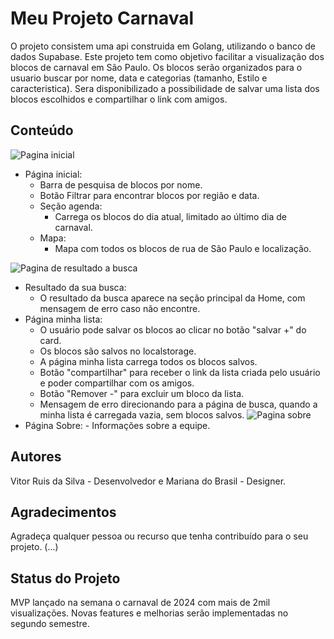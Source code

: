 # Meu Projeto Carnaval

O projeto consistem uma api construida em Golang, utilizando o banco de dados Supabase.
Este projeto tem como objetivo facilitar a visualização dos blocos de carnaval em São Paulo.
Os blocos serão organizados para o usuario buscar por nome, data e categorias (tamanho, Estilo e caracteristica).
Sera disponibilizado a possibilidade de salvar uma lista dos blocos escolhidos e compartilhar o link com amigos.

## Conteúdo
![Pagina inicial](https://i.imgur.com/TLWmoh2.jpg)
- Página inicial:
    - Barra de pesquisa de blocos por nome.
    - Botão Filtrar para encontrar blocos por região e data.
    - Seção agenda:
        - Carrega os blocos do dia atual, limitado ao último dia de carnaval.
    - Mapa:
        - Mapa com todos os blocos de rua de São Paulo e localização.


![Pagina de resultado a busca](https://i.imgur.com/2Df9esh.jpeg)  
- Resultado da sua busca:
    - O resultado da busca aparece na seção principal da Home, com mensagem de erro caso não encontre.
- Página minha lista:
    - O usuário pode salvar os blocos ao clicar no botão "salvar +" do card.
    - Os blocos são salvos no localstorage.
    - A página minha lista carrega todos os blocos salvos.
    - Botão "compartilhar" para receber o link da lista criada pelo usuário e poder compartilhar com os amigos.
    - Botão "Remover -" para excluir um bloco da lista.
    - Mensagem de erro direcionando para a página de busca, quando a minha lista é carregada vazia, sem blocos salvos.
![Pagina sobre](https://i.imgur.com/0duCjdU.jpg)  
- Página Sobre:
      - Informações sobre a equipe.
  
## Autores
Vitor Ruis da Silva - Desenvolvedor e Mariana do Brasil - Designer.

## Agradecimentos
Agradeça qualquer pessoa ou recurso que tenha contribuído para o seu projeto.
(...)

## Status do Projeto
MVP lançado na semana o carnaval de 2024 com mais de 2mil visualizações.
Novas features e melhorias serão implementadas no segundo semestre.

